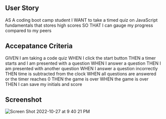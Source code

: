 ## User Story 
AS A coding boot camp student
I WANT to take a timed quiz on JavaScript fundamentals that stores high scores
SO THAT I can gauge my progress compared to my peers

## Accepatance Criteria
GIVEN I am taking a code quiz
WHEN I click the start button
THEN a timer starts and I am presented with a question
WHEN I answer a question
THEN I am presented with another question
WHEN I answer a question incorrectly
THEN time is subtracted from the clock
WHEN all questions are answered or the timer reaches 0
THEN the game is over
WHEN the game is over
THEN I can save my initials and score

## Screenshot
![Screen Shot 2022-10-27 at 9 40 21 PM](https://user-images.githubusercontent.com/112133093/198445150-bd2b6166-9179-4723-bf52-99236b5e3d71.png)

